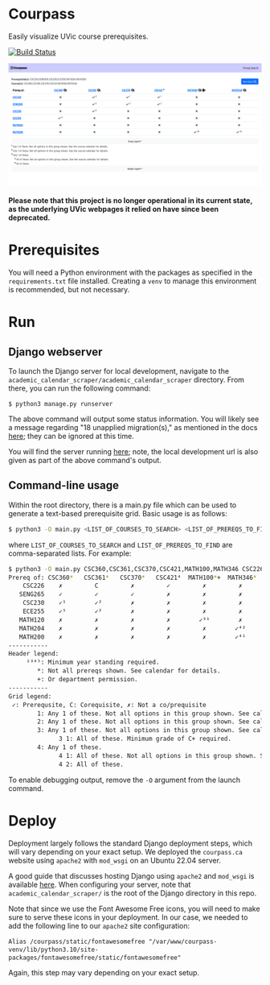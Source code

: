 # Courpass
Easily visualize UVic course prerequisites.

[![Build Status](https://www.johnnyw.ca/jenkins/buildStatus/icon?job=academic-calendar-scraper%2Fcalendar-scrape-regression%2Fmain)](https://www.johnnyw.ca/jenkins/job/academic-calendar-scraper/job/calendar-scrape-regression/job/main/)

<img src="docs/courpass_screenshot.png">

**Please note that this project is no longer operational in its current state,
as the underlying UVic webpages it relied on have since been deprecated.**

# Prerequisites
You will need a Python environment with the packages as specified in the
`requirements.txt` file installed. Creating a `venv` to manage this environment
is recommended, but not necessary.

# Run
## Django webserver
To launch the Django server for local development, navigate to the `academic_calendar_scraper/academic_calendar_scraper` directory. From there, you can run the following command:

```
$ python3 manage.py runserver
```

The above command will output some status information. You will likely see a message regarding "18 unapplied migration(s)," as mentioned in the docs [here](https://docs.djangoproject.com/en/4.2/intro/tutorial01/); they can be ignored at this time.

You will find the server running [here](http://127.0.0.1:8000/); note, the local development url is also given as part of the above command's output.

## Command-line usage

Within the root directory, there is a main.py file which can be used to generate a text-based prerequisite grid. Basic usage is as follows:

```bash
$ python3 -O main.py <LIST_OF_COURSES_TO_SEARCH> <LIST_OF_PREREQS_TO_FIND>
```
where `LIST_OF_COURSES_TO_SEARCH` and `LIST_OF_PREREQS_TO_FIND` are comma-separated lists. For example:

```bash
$ python3 -O main.py CSC360,CSC361,CSC370,CSC421,MATH100,MATH346 CSC226,SENG265,CSC230,ECE255,MATH120,MATH204,MATH200
Prereq of: CSC360*   CSC361*   CSC370*   CSC421⁴  MATH100*+  MATH346* 
    CSC226    ✗         C         ✗         ✓         ✗         ✗     
   SENG265    ✓         ✓         ✓         ✗         ✗         ✗     
    CSC230    ✓¹        ✓²        ✗         ✗         ✗         ✗     
    ECE255    ✓¹        ✓²        ✗         ✗         ✗         ✗     
   MATH120    ✗         ✗         ✗         ✗        ✓³¹        ✗     
   MATH204    ✗         ✗         ✗         ✗         ✗        ✓⁴²    
   MATH200    ✗         ✗         ✗         ✗         ✗        ✓⁴¹    
-----------
Header legend:
     ²³⁴⁵: Minimum year standing required.
        *: Not all prereqs shown. See calendar for details.
        +: Or department permission.
-----------
Grid legend:
 ✓: Prerequsite, C: Corequisite, ✗: Not a co/prequisite
        1: Any 1 of these. Not all options in this group shown. See calendar for details.
        2: Any 1 of these. Not all options in this group shown. See calendar for details.
        3: Any 1 of these. Not all options in this group shown. See calendar for details.
              3 1: All of these. Minimum grade of C+ required.
        4: Any 1 of these.
              4 1: All of these. Not all options in this group shown. See calendar for details.
              4 2: All of these.
```

To enable debugging output, remove the `-O` argument from the launch command.


# Deploy
Deployment largely follows the standard Django deployment steps, which will vary
depending on your exact setup. We deployed the `courpass.ca` website using
`apache2` with `mod_wsgi` on an Ubuntu 22.04 server. 

A good guide
that discusses hosting Django using `apache2` and `mod_wsgi` is available [here](https://docs.djangoproject.com/en/5.0/howto/deployment/wsgi/modwsgi/).
When configuring your server, note that `academic_calendar_scraper/` is the root
of the Django directory in this repo.

Note that since we use the Font Awesome Free icons, you will need to make sure to
serve these icons in your deployment. In our case, we needed to add the following
line to our `apache2` site configuration:

```
Alias /courpass/static/fontawesomefree "/var/www/courpass-venv/lib/python3.10/site-packages/fontawesomefree/static/fontawesomefree"
```

Again, this step may vary depending on your exact setup.
